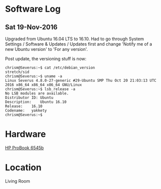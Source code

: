 # Software Log
## Sat 19-Nov-2016
Upgraded from Ubuntu 16.04 LTS to 16.10.  Had to go through System Settings / Software & Updates / Updates first and change 'Notify me of a new Ubuntu version' to 'For any version'.

Post update, the versioning stuff is now:
```
chrism@Severus:~$ cat /etc/debian_version
stretch/sid
chrism@Severus:~$ uname -a
Linux Severus 4.8.0-27-generic #29-Ubuntu SMP Thu Oct 20 21:03:13 UTC 2016 x86_64 x86_64 x86_64 GNU/Linux
chrism@Severus:~$ lsb_release -a
No LSB modules are available.
Distributor ID:	Ubuntu
Description:	Ubuntu 16.10
Release:	16.10
Codename:	yakkety
chrism@Severus:~$ 
```

# Hardware
[HP ProBook 6545b](http://h20564.www2.hp.com/hpsc/doc/public/display?docId=emr_na-c01897562)

# Location
Living Room
